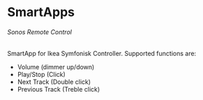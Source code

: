# SmartApps

###### Sonos Remote Control
SmartApp for Ikea Symfonisk Controller. Supported functions are:
- Volume (dimmer up/down)
- Play/Stop (Click)
- Next Track (Double click)
- Previous Track (Treble click)
